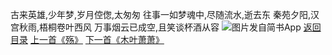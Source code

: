 古来英雄,少年梦,岁月倥偬,太匆匆
往事一如梦魂中,尽随流水,逝去东
秦苑夕阳,汉宫秋雨,梧桐卷叶西风
万事烟云已成空,且笑谈杯酒从容
![图片发自简书App](http://upload-images.jianshu.io/upload_images/1691484-3b3288f498346063.jpg?imageMogr2/auto-orient/strip%7CimageView2/2/w/1080/q/50)
[返回目录](https://www.jianshu.com/p/f13b34acd5f9)
[上一首《殇》](https://www.jianshu.com/p/87b808721a42)
[下一首《木叶萧萧》](https://www.jianshu.com/p/0b0d9391c367)
